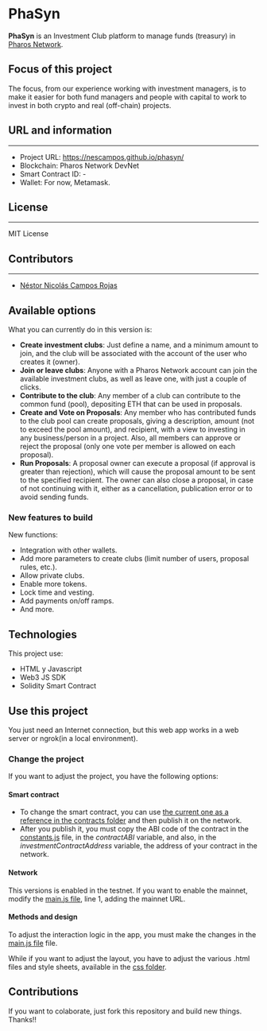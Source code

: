 # PhaSyn
**PhaSyn** is an Investment Club platform to manage funds (treasury) in [Pharos Network](https://pharosnetwork.xyz/).

## Focus of this project
The focus, from our experience working with investment managers, is to make it easier for both fund managers and people with capital to work to invest in both crypto and real (off-chain) projects.


## URL and information
----
- Project URL: https://nescampos.github.io/phasyn/
- Blockchain: Pharos Network DevNet
- Smart Contract ID: -
- Wallet: For now, Metamask.

## License
----
MIT License

## Contributors
----
- [Néstor Nicolás Campos Rojas](https://www.linkedin.com/in/nescampos/)

## Available options

What you can currently do in this version is:
- **Create investment clubs**: Just define a name, and a minimum amount to join, and the club will be associated with the account of the user who creates it (owner).
- **Join or leave clubs**: Anyone with a Pharos Network account can join the available investment clubs, as well as leave one, with just a couple of clicks.
- **Contribute to the club**: Any member of a club can contribute to the common fund (pool), depositing ETH that can be used in proposals.
- **Create and Vote on Proposals**: Any member who has contributed funds to the club pool can create proposals, giving a description, amount (not to exceed the pool amount), and recipient, with a view to investing in any business/person in a project. Also, all members can approve or reject the proposal (only one vote per member is allowed on each proposal).
- **Run Proposals**: A proposal owner can execute a proposal (if approval is greater than rejection), which will cause the proposal amount to be sent to the specified recipient. The owner can also close a proposal, in case of not continuing with it, either as a cancellation, publication error or to avoid sending funds.

### New features to build

New functions:
- Integration with other wallets.
- Add more parameters to create clubs (limit number of users, proposal rules, etc.).
- Allow private clubs.
- Enable more tokens.
- Lock time and vesting.
- Add payments on/off ramps.
- And more.


## Technologies
This project use:
- HTML y Javascript
- Web3 JS SDK
- Solidity Smart Contract

## Use this project

You just need an Internet connection, but this web app works in a web server or ngrok(in a local environment).

### Change the project
If you want to adjust the project, you have the following options:

#### Smart contract
- To change the smart contract, you can use [the current one as a reference in the contracts folder](./contracts/InvestmentClub.sol) and then publish it on the network.
- After you publish it, you must copy the ABI code of the contract in the [constants.js](./js/constants.js) file, in the _contractABI_ variable, and also, in the _investmentContractAddress_ variable, the address of your contract in the network.

#### Network
This versions is enabled in the testnet. 
If you want to enable the mainnet, modify the [main.js file](./js/main.js), line 1, adding the mainnet URL.

#### Methods and design
To adjust the interaction logic in the app, you must make the changes in the [main.js file](./js/main.js) file.

While if you want to adjust the layout, you have to adjust the various .html files and style sheets, available in the [css folder](./css).

## Contributions

If you want to colaborate, just fork this repository and build new things. Thanks!!
